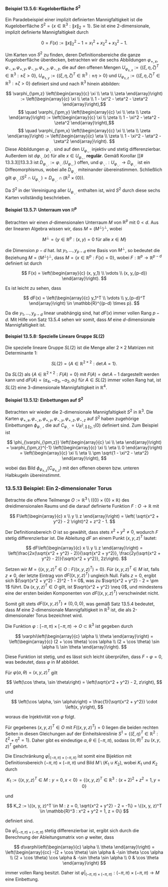#### Beispiel 13.5.6: Kugeloberfläche $S^2$

Ein Paradebeispiel einer implizit definierten Mannigfaltigkeit ist die Kugeloberfläche $S^2 = \{x \in \mathbb{R}^3 : \|x\|_2 = 1\}$. Sie ist eine 2-dimensionale, implizit definierte Mannigfaltigkeit durch

$$
0 = F(x) := \|x\|_2^2 - 1 = x_1^2 + x_2^2 + x_3^2 - 1.
$$

Um Karten von $S^2$ zu finden, deren Definitionsbereiche die ganze Kugeloberfläche überdecken, betrachten wir die sechs Abbildungen $\varphi_{+,x}, \varphi_{-,x}, \varphi_{+,y}, \varphi_{-,y}, \varphi_{+,z}, \varphi_{-,z}$, die auf den offenen Mengen $U_{\varphi_{\pm,x}} := \{(\xi, \eta, \zeta)^T \in \mathbb{R}^3 : \pm\xi > 0\}$, $U_{\varphi_{\pm,y}} := \{(\xi, \eta, \zeta)^T \in \mathbb{R}^3 : \pm\eta > 0\}$ und $U_{\varphi_{\pm,z}} := \{(\xi, \eta, \zeta)^T \in \mathbb{R}^3 : \pm\zeta > 0\}$ definiert sind und nach $\mathbb{R}^3$ hinein abbilden:

$$
\varphi_{\pm,z} \left(\begin{array}{c} \xi \\ \eta \\ \zeta \end{array}\right) := \left(\begin{array}{c} \xi \\ \eta \\ 1 - \xi^2 - \eta^2 - \zeta^2 \end{array}\right),$$$$
\quad \varphi_{\pm,y} \left(\begin{array}{c} \xi \\ \eta \\ \zeta \end{array}\right) := \left(\begin{array}{c} \xi \\ \zeta \\ 1 - \xi^2 - \eta^2 - \zeta^2 \end{array}\right),$$$$
\quad \varphi_{\pm,x} \left(\begin{array}{c} \xi \\ \eta \\ \zeta \end{array}\right) := \left(\begin{array}{c} \eta \\ \zeta \\ 1 - \xi^2 - \eta^2 - \zeta^2 \end{array}\right).
$$
Diese Abbildungen $\varphi_{\cdot,\cdot}$ sind auf den $U_{\varphi.,.}$ injektiv und stetig differenzierbar. Außerdem ist $d\varphi_{\cdot,\cdot}(x)$ für alle $x \in U_{\varphi.,.}$ **regulär**. Gemäß Korollar [[# 13.3.3]]13.3.3 ist $D_{\varphi_{\cdot,\cdot}} := \varphi_{\cdot,\cdot}(U_{\varphi.,.})$ offen, und $\varphi_{\cdot,\cdot} : U_{\varphi_{\cdot,\cdot}} \to D_{\varphi_{\cdot,\cdot}}$ ist ein Diffeomorphismus, wobei alle $D_{\varphi_{\cdot,\cdot}}$ miteinander übereinstimmen. Schließlich gilt $\varphi_{\cdot,\cdot}(S^2 \cap U_{\varphi_{\cdot,\cdot}}) = D_{\varphi_{\cdot,\cdot}} \cap (\mathbb{R}^2 \times \{0\})$.

Da $S^2$ in der Vereinigung aller $U_{\varphi_{\cdot,\cdot}}$ enthalten ist, wird $S^2$ durch diese sechs Karten vollständig beschrieben.

#### Beispiel 13.5.7: Unterraum von $\mathbb{R}^p$

Betrachten wir einen $d$-dimensionalen Unterraum $M$ von $\mathbb{R}^p$ mit $0 < d$. Aus der linearen Algebra wissen wir, dass $M = (M^\perp)^\perp$, wobei

$$
M^\perp = \{y \in \mathbb{R}^p : (x, y) = 0 \text{ für alle } x \in M\}
$$

die Dimension $p - d$ hat. Ist $y_1, \dots, y_{p-d}$ eine Basis von $M^\perp$, so bedeutet die Beziehung $M = (M^\perp)^\perp$, dass $M = \{x \in \mathbb{R}^p : F(x) = 0\}$, wobei $F : \mathbb{R}^p \to \mathbb{R}^{p-d}$ definiert ist durch

$$
F(x) = \left(\begin{array}{c} (x, y_1) \\ \vdots \\ (x, y_{p-d}) \end{array}\right).
$$

Es ist leicht zu sehen, dass

$$
dF(x) = \left(\begin{array}{c} y_1^T \\ \vdots \\ y_{p-d}^T \end{array}\right) \in \mathbb{R}^{(p-d) \times p}.
$$

Da die $y_1, \dots, y_{p-d}$ linear unabhängig sind, hat $dF(x)$ immer vollen Rang $p - d$. Mit Hilfe von Satz 13.5.4 sehen wir somit, dass $M$ eine $d$-dimensionale Mannigfaltigkeit ist.

#### Beispiel 13.5.8: Spezielle Lineare Gruppe $SL(2)$

Die spezielle lineare Gruppe $SL(2)$ ist die Menge aller $2 \times 2$ Matrizen mit Determinante $1$:

$$
SL(2) = \{A \in \mathbb{R}^{2 \times 2} : \det A = 1\}.
$$

Da $SL(2)$ als $\{A \in \mathbb{R}^{2 \times 2} : F(A) = 0\}$ mit $F(A) = \det A - 1$ dargestellt werden kann und $dF(A) = (a_4, -a_3, -a_2, a_1)$ für $A \in SL(2)$ immer vollen Rang hat, ist $SL(2)$ eine 3-dimensionale Mannigfaltigkeit in $\mathbb{R}^4$.

#### Beispiel 13.5.12: Einbettungen auf $S^2$

Betrachten wir wieder die 2-dimensionale Mannigfaltigkeit $S^2$ in $\mathbb{R}^3$. Die Karten $\varphi_{+,x}, \varphi_{-,x}, \varphi_{+,y}, \varphi_{-,y}, \varphi_{+,z}, \varphi_{-,z}$ auf $S^2$ haben zugehörige Einbettungen $\phi_{\varphi_{\cdot,\cdot}}$, die auf $C_{\varphi_{\cdot,\cdot}} = U_{R^2,\|.\|_2,1}(0)$ definiert sind. Zum Beispiel ist

$$
\phi_{\varphi_{\pm,z}} \left(\begin{array}{c} \xi \\ \eta \end{array}\right) = \varphi_{\pm,z}^{-1} \left(\begin{array}{c} \xi \\ \eta \\ 0 \end{array}\right) = \left(\begin{array}{c} \xi \\ \eta \\ \pm \sqrt{1 - \xi^2 - \eta^2} \end{array}\right),
$$

wobei das Bild $\phi_{\varphi_{\pm,z}}(C_{\varphi_{\pm,z}})$ mit den offenen oberen bzw. unteren Halbkugeln übereinstimmt.
### 13.5.13 Beispiel: Ein 2-dimensionaler Torus

Betrachte die offene Teilmenge $O := \mathbb{R}^3 \setminus (\{0\} \times \{0\} \times \mathbb{R})$ des dreidimensionalen Raums und die darauf definierte Funktion $F : O \to \mathbb{R}$ mit

$$
F\left(\begin{array}{c} x \\ y \\ z \end{array}\right) = \left( \sqrt{x^2 + y^2} - 2 \right)^2 + z^2 - 1.
$$

Der Definitionsbereich $O$ ist so gewählt, dass stets $x^2 + y^2 \neq 0$, wodurch $F$ stetig differenzierbar ist. Die Ableitung $dF$ an einem Punkt $(x, y, z)^T$ lautet:

$$
dF\left(\begin{array}{c} x \\ y \\ z \end{array}\right) = \left(\frac{2x(\sqrt{x^2 + y^2} - 2)}{\sqrt{x^2 + y^2}}, \frac{2y(\sqrt{x^2 + y^2} - 2)}{\sqrt{x^2 + y^2}}, 2z\right).
$$

Setzen wir $M = \{(x, y, z)^T \in O : F((x, y, z)^T) = 0\}$. Für $(x, y, z)^T \in M$ ist, falls $z \neq 0$, der letzte Eintrag von $dF((x, y, z)^T)$ ungleich Null. Falls $z = 0$, ergibt sich $(\sqrt{x^2 + y^2} - 2)^2 - 1 = 0$, was zu $\sqrt{x^2 + y^2} - 2 = \pm 1$ führt. Da $(x, y, z)^T \in O$ gilt, ist $\sqrt{x^2 + y^2} \neq 0$, und mindestens eine der ersten beiden Komponenten von $dF((x, y, z)^T)$ verschwindet nicht.

Somit gilt stets $dF((x, y, z)^T) \neq (0, 0, 0)$, was gemäß Satz 13.5.4 bedeutet, dass $M$ eine 2-dimensionale Mannigfaltigkeit in $\mathbb{R}^3$ ist, die als 2-dimensionaler Torus bezeichnet wird.

Die Funktion $\varphi : [-\pi, \pi) \times [-\pi, \pi) \to O \subset \mathbb{R}^3$ ist gegeben durch

$$
\varphi\left(\begin{array}{c} \alpha \\ \theta \end{array}\right) = \left(\begin{array}{c} (2 + \cos \theta) \cos \alpha \\ (2 + \cos \theta) \sin \alpha \\ \sin \theta \end{array}\right).
$$

Diese Funktion ist stetig, und es lässt sich leicht überprüfen, dass $F \circ \varphi = 0$, was bedeutet, dass $\varphi$ in $M$ abbildet.

Für $\varphi(\alpha, \theta) = (x, y, z)^T$ gilt

$$
\left(\cos \theta, \sin \theta\right) = \left(\sqrt{x^2 + y^2} - 2, z\right),
$$

und

$$
\left(\cos \alpha, \sin \alpha\right) = \frac{1}{\sqrt{x^2 + y^2}} \cdot \left(x, y\right),
$$

woraus die Injektivität von $\varphi$ folgt.

Für gegebenes $(x, y, z)^T \in O$ mit $F((x, y, z)^T) = 0$ liegen die beiden rechten Seiten in diesen Gleichungen auf der Einheitskreislinie $S^1 = \{(\xi, \eta)^T \in \mathbb{R}^2 : \xi^2 + \eta^2 = 1\}$. Daher gibt es eindeutige $\alpha, \theta \in [-\pi, \pi)$, sodass $(\alpha, \theta)^T$ zu $(x, y, z)^T$ gehört.

Die Einschränkung $\varphi|_{(-\pi, \pi) \times (-\pi, \pi)}$ ist somit eine Bijektion mit Definitionsbereich $(-\pi, \pi) \times (-\pi, \pi)$ und Bild $M \setminus (K_1 \cup K_2)$, wobei $K_1$ und $K_2$ durch

$$
K_1 := \{(x, y, z)^T \in M : y = 0, x < 0\} = \{(x, y, z)^T \in \mathbb{R}^3 : (x + 2)^2 + z^2 = 1, y = 0\}
$$

und

$$
K_2 := \{(x, y, z)^T \in M : z = 0, \sqrt{x^2 + y^2} - 2 = -1\} = \{(x, y, z)^T \in \mathbb{R}^3 : x^2 + y^2 = 1, z = 0\}
$$

definiert sind.

Da $\varphi|_{(-\pi, \pi) \times (-\pi, \pi)}$ stetig differenzierbar ist, ergibt sich durch die Berechnung der Ableitungsmatrix von $\varphi$ weiter, dass

$$
d\varphi\left(\begin{array}{c} \alpha \\ \theta \end{array}\right) = \left(\begin{array}{cc} -(2 + \cos \theta) \sin \alpha & -\sin \theta \cos \alpha \\ (2 + \cos \theta) \cos \alpha & -\sin \theta \sin \alpha \\ 0 & \cos \theta \end{array}\right)
$$

immer vollen Rang besitzt. Daher ist $\varphi|_{(-\pi, \pi) \times (-\pi, \pi)} : (-\pi, \pi) \times (-\pi, \pi) \to M$ eine Einbettung.

